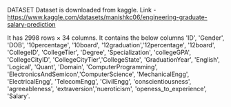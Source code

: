 DATASET
Dataset is downloaded from kaggle.
Link - https://www.kaggle.com/datasets/manishkc06/engineering-graduate-salary-prediction

It has 2998 rows × 34 columns.
It contains the below columns 
'ID', 'Gender', 'DOB', '10percentage', '10board', '12graduation','12percentage', '12board', 'CollegeID', 'CollegeTier', 'Degree',
'Specialization', 'collegeGPA', 'CollegeCityID', 'CollegeCityTier','CollegeState', 'GraduationYear', 'English', 'Logical', 'Quant',
'Domain', 'ComputerProgramming', 'ElectronicsAndSemicon','ComputerScience', 'MechanicalEngg', 'ElectricalEngg', 'TelecomEngg',
'CivilEngg', 'conscientiousness', 'agreeableness', 'extraversion','nueroticism', 'openess_to_experience', 'Salary'.

